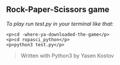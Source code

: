 ## Rock-Paper-Scissors game

*To play run test.py in your terminal like that:*
```
<p>cd -where-ya-downloaded-the-game</p>
<p>cd ropasci_python</p>
<p>python3 test.py</p>
```
>Written with Python3 by Yasen Kostov
